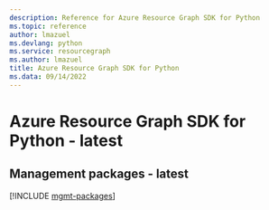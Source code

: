 ```yaml
---
description: Reference for Azure Resource Graph SDK for Python
ms.topic: reference
author: lmazuel
ms.devlang: python
ms.service: resourcegraph
ms.author: lmazuel
title: Azure Resource Graph SDK for Python
ms.data: 09/14/2022
---
```

# Azure Resource Graph SDK for Python - latest

## Management packages - latest
[!INCLUDE [mgmt-packages](resource-graph-mgmt-index.md)]